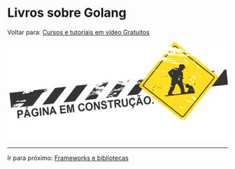 # Livros sobre Golang
Voltar para: [Cursos e tutoriais em vídeo Gratuitos](../free-videos-references/README.md)

![Building](../../assets/building.png)

---

Ir para próximo: [Frameworks e bibliotecas](../frameworks-and-libraries/README.md)